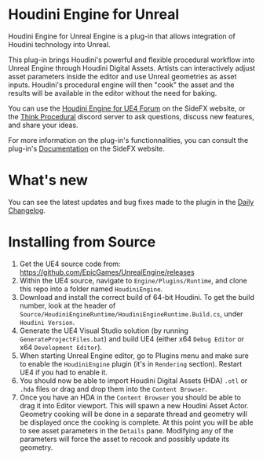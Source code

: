 # Houdini Engine for Unreal
Houdini Engine for Unreal Engine is a plug-in that allows integration of Houdini technology into Unreal.

This plug-in brings Houdini's powerful and flexible procedural workflow into Unreal Engine through Houdini Digital Assets. Artists can interactively adjust asset parameters inside the editor and use Unreal geometries as asset inputs. Houdini's procedural engine will then "cook" the asset and the results will be available in the editor without the need for baking.

You can use the [Houdini Engine for UE4 Forum](http://www.sidefx.com/forum/51/) on the SideFX website, or the [Think Procedural](https://discord.gg/b8U5Hdy) discord server to ask questions, discuss new features, and share your ideas.

For more information on the plug-in's functionnalities, you can consult the plug-in's [Documentation](http://www.sidefx.com/docs/unreal/) on the SideFX website.

# What's new
You can see the latest updates and bug fixes made to the plugin in the [Daily Changelog](https://www.sidefx.com/changelog/?journal=16.0&categories=52&body=&version=&build_0=&build_1=&show_versions=on&show_compatibility=on&items_per_page=100).

# Installing from Source
01. Get the UE4 source code from: https://github.com/EpicGames/UnrealEngine/releases
01. Within the UE4 source, navigate to `Engine/Plugins/Runtime`, and clone this repo into a folder named `HoudiniEngine`.
01. Download and install the correct build of 64-bit Houdini. To get the build number, look at the header of `Source/HoudiniEngineRuntime/HoudiniEngineRuntime.Build.cs`, under `Houdini Version`.
01. Generate the UE4 Visual Studio solution (by running `GenerateProjectFiles.bat`) and build UE4 (either x64 `Debug Editor` or x64 `Development Editor`).
01. When starting Unreal Engine editor, go to Plugins menu and make sure to enable the `HoudiniEngine` plugin (it's in `Rendering` section). Restart UE4 if you had to enable it.
01. You should now be able to import Houdini Digital Assets (HDA) `.otl` or `.hda` files or drag and drop them into the `Content Browser`.
01. Once you have an HDA in the `Content Browser` you should be able to drag it into Editor viewport. This will spawn a new Houdini Asset Actor. Geometry cooking will be done in a separate thread and geometry will be displayed once the cooking is complete. At this point you will be able to see asset parameters in the `Details` pane. Modifying any of the parameters will force the asset to recook and possibly update its geometry.
